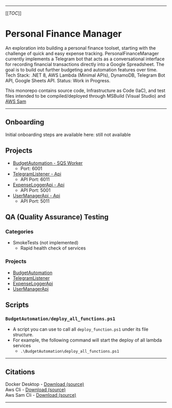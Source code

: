 <!-- ------------------------------------------------------------ -->

<hr id="readme-start" />

<!-- ------------------------------------------------------------ -->

[[_TOC_]]

# Personal Finance Manager

An exploration into building a personal finance toolset, starting with the challenge of quick and easy expense tracking. PersonalFinanceManager currently implements a Telegram bot that acts as a conversational interface for recording financial transactions directly into a Google Spreadsheet. The goal is to build out further budgeting and automation features over time. 
Tech Stack: .NET 8, AWS Lambda (Minimal APIs), DynamoDB, Telegram Bot API, Google Sheets API. Status: Work in Progress.

This monorepo contains source code, Infrastructure as Code (IaC), and test files intended to be compiled/deployed through MSBuild (Visual Studio) and [AWS Sam](#Citations)
<hr />

<!-- ------------------------------------------------------------ -->

## Onboarding

Initial onboarding steps are available here: still not available

## Projects

- [BudgetAutomation - SQS Worker](BudgetAutomation/BudgetBotTelegram)
  - Port: 6001
- [TelegramListener - Api](BudgetAutomation/TelegramListener)
  - API Port: 6011
- [ExpenseLoggerApi - Api](BudgetAutomation/ExpenseLoggerApi)
  - API Port: 5001
- [UserManagerApi - Api](BudgetAutomation/UserManagerApi)
  - API Port: 5011

## QA (Quality Assurance) Testing

### Categories

- SmokeTests (not implemented)
  - Rapid health check of services

### Projects

- [BudgetAutomation](BudgetAutomation/BudgetAutomation.Tests)
- [TelegramListener](BudgetAutomation/TelegramListener.Tests)
- [ExpenseLoggerApi](BudgetAutomation/ExpenseLoggerApi.Tests)
- [UserManagerApi](BudgetAutomation/UserManagerApi.Tests)

## Scripts

### `BudgetAutomation/deploy_all_functions.ps1`
  - A script you can use to call all `deploy_function.ps1` under its file structure.
  - For example, the following command will start the deploy of all lambda services
    - ```.\BudgetAutomation\deploy_all_functions.ps1```

<hr />

<!-- ------------------------------------------------------------ -->

## Citations

<div>Docker Desktop - <a href="https://www.docker.com/products/docker-desktop">Download (source)</a></div>
<div>Aws Cli - <a href="https://docs.aws.amazon.com/cli/latest/userguide/getting-started-install.html">Download (source)</a></div>
<div>Aws Sam Cli - <a href="https://docs.aws.amazon.com/serverless-application-model/latest/developerguide/install-sam-cli.html">Download (source)</a></div>

<hr />

<!-- ------------------------------------------------------------ -->
